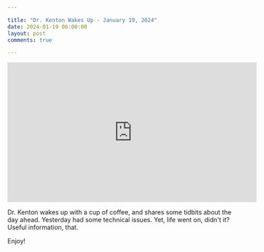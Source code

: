 ```yaml
---

title: "Dr. Kenton Wakes Up - January 19, 2024"
date: 2024-01-19 06:00:00
layout: post
comments: true

---
```


<iframe width="560" height="315" src="https://www.youtube.com/embed/aEz0k8LftCA?si=A38Nj5Cw1fgRd-he" title="YouTube video player" frameborder="0" allow="accelerometer; autoplay; clipboard-write; encrypted-media; gyroscope; picture-in-picture; web-share" allowfullscreen></iframe>


Dr. Kenton wakes up with a cup of coffee, and shares some tidbits about the day ahead. Yesterday had some technical issues. Yet, life went on, didn't it? Useful information, that.

Enjoy!